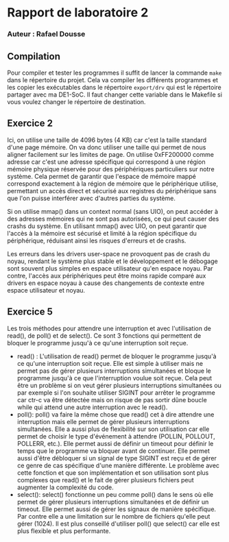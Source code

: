 # Rapport de laboratoire 2

### Auteur : Rafael Dousse

## Compilation

Pour compiler et tester les programmes il suffit de lancer la commande `make` dans le répertoire du projet. Cela va compiler les différents programmes et les copier les exécutables dans le répertoire `export/drv` qui est le répertoire partager avec ma DE1-SoC. Il faut changer cette variable dans le Makefile si vous voulez changer le répertoire de destination.

## Exercice 2

Ici, on utilise une taille de 4096 bytes (4 KB) car c'est la taille standard d'une page mémoire. On va donc utiliser une taille qui permet de nous aligner facilement sur les limites de page. On utilise 0xFF200000 comme adresse car c'est une adresse spécifique qui correspond à une région mémoire physique réservée pour des périphériques particuliers sur notre système. Cela permet de garantir que l'espace de mémoire mappé correspond exactement à la région de mémoire que le périphérique utilise, permettant un accès direct et sécurisé aux registres du périphérique sans que l'on puisse interférer avec d'autres parties du système.

Si on utilise mmap() dans un context normal (sans UIO), on peut accéder à des adresses mémoires qui ne sont pas autorisées, ce qui peut causer des crashs du système. En utilisant mmap() avec UIO, on peut garantir que l'accès à la mémoire est sécurisé et limité à la région spécifique du périphérique, réduisant ainsi les risques d'erreurs et de crashs.          

 Les erreurs dans les drivers user-space ne provoquent pas de crash du noyau, rendant le système plus stable et le développement et le débogage sont souvent plus simples en espace utilisateur qu'en espace noyau. Par contre, l'accès aux périphériques peut être moins rapide comparé aux drivers en espace noyau à cause des changements de contexte entre espace utilisateur et noyau.  

## Exercice 5

Les trois méthodes pour attendre une interruption et avec l'utilisation de read(), de poll() et de select(). Ce sont 3 fonctions qui permettent de bloquer le programme jusqu'à ce qu'une interruption soit reçue. 
- read() : L'utilisation de read() permet de bloquer le programme jusqu'à ce qu'une interruption soit reçue. Elle est simple à utiliser mais ne permet pas de gérer plusieurs interruptions simultanées et bloque le programme jusqu'à ce que l'interruption voulue soit reçue. Cela peut être un problème si on veut gérer plusieurs interruptions simultanées ou par exemple si l'on souhaite utiliser SIGINT pour arrêter le programme car ctr-c va être détectée mais on risque de pas sortir dûne boucle while qui attend une autre interruption avec le read().
- poll(): poll() va faire la même chose que read() cet à dire attendre une interruption mais elle permet de gérer plusieurs interruptions simultanées. Elle a aussi plus de flexibilité sur son utilisation car elle permet de choisir le type d'événement à attendre (POLLIN, POLLOUT, POLLERR, etc.). Elle permet aussi de définir un timeout pour définir le temps que le programme va bloquer avant de continuer. Elle permet aussi d'être débloquer si un signal de type SIGINT est reçu et de gérer ce genre de cas spécifique d'une manière différente. Le problème avec cette fonction et que son implémentation et son utilisation sont plus complexes que read() et le fait de gérer plusieurs fichiers peut augmenter la complexité du code.     
- select(): select() fonctionne un peu comme poll() dans le sens où elle permet de gérer plusieurs interruptions simultanées et de définir un timeout. Elle permet aussi de gérer les signaux de manière spécifique. Par contre elle a une limitation sur le nombre de fichiers qu'elle peut gérer (1024). Il est plus conseillé d'utiliser poll() que select() car elle est plus flexible et plus performante.